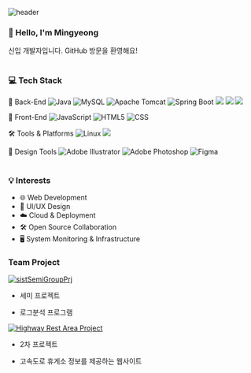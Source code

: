 ![header](https://capsule-render.vercel.app/api?type=waving&color=gradient&customColorList=4&height=150&fontColor=FFFFFF&animation=fadeIn)

### 👋 Hello, I'm Mingyeong  
신입 개발자입니다. GitHub 방문을 환영해요!
<br><br>

### 💻 Tech Stack

🧠 Back-End
![Java](https://img.shields.io/badge/java-%23ED8B00.svg?style=for-the-badge&logo=openjdk&logoColor=white)
![MySQL](https://img.shields.io/badge/mysql-4479A1.svg?style=for-the-badge&logo=mysql&logoColor=white)
![Apache Tomcat](https://img.shields.io/badge/apache%20tomcat-%23F8DC75.svg?style=for-the-badge&logo=apache-tomcat&logoColor=black)
![Spring Boot](https://img.shields.io/badge/Spring%20Boot-6DB33F?style=for-the-badge&logo=springboot&logoColor=white)
<img src="https://img.shields.io/badge/oracle-F80000?style=for-the-badge&logo=oracle&logoColor=white">
<img src="https://img.shields.io/badge/javascript-F7DF1E?style=for-the-badge&logo=javascript&logoColor=black">
<img src="https://img.shields.io/badge/jquery-0769AD?style=for-the-badge&logo=jquery&logoColor=white">

🎨 Front-End
![JavaScript](https://img.shields.io/badge/javascript-%23323330.svg?style=for-the-badge&logo=javascript&logoColor=%23F7DF1E)
![HTML5](https://img.shields.io/badge/html5-%23E34F26.svg?style=for-the-badge&logo=html5&logoColor=white)
![CSS](https://img.shields.io/badge/css-%231572B6.svg?style=for-the-badge&logo=css3&logoColor=white)

🛠️ Tools & Platforms
![Linux](https://img.shields.io/badge/Linux-FCC624?style=for-the-badge&logo=linux&logoColor=black)
<img src="https://img.shields.io/badge/github-181717?style=for-the-badge&logo=github&logoColor=white">

🎨 Design Tools
![Adobe Illustrator](https://img.shields.io/badge/adobe%20illustrator-%23FF9A00.svg?style=for-the-badge&logo=adobe%20illustrator&logoColor=white)
![Adobe Photoshop](https://img.shields.io/badge/adobe%20photoshop-%2331A8FF.svg?style=for-the-badge&logo=adobe%20photoshop&logoColor=white)
![Figma](https://img.shields.io/badge/figma-%23F24E1E.svg?style=for-the-badge&logo=figma&logoColor=white)
<br><br>


### 💡 Interests
- 🌐 Web Development
- 🎨 UI/UX Design
- ☁️ Cloud & Deployment
- 🛠️ Open Source Collaboration
- 🖥️ System Monitoring & Infrastructure




<h3>Team Project</h3>

[![sistSemiGroupPrj](https://github-readme-stats.vercel.app/api/pin/?username=min-7343&repo=sistSemiGroupPrj)](https://github.com/min-7343/sistSemiGroupPrj.)

- 세미 프로젝트

- 로그분석 프로그램


[![Highway Rest Area Project](https://github-readme-stats.vercel.app/api/pin/?username=min-7343&repo=highwayRestArea_prj)](https://github.com/min-7343/highwayRestArea_prj)

- 2차 프로젝트

- 고속도로 휴게소 정보를 제공하는 웹사이트


